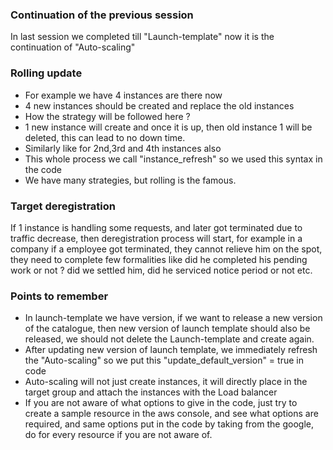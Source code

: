### Continuation of the previous session
In last session we completed till "Launch-template" now it is the continuation of "Auto-scaling"

### Rolling update
- For example we have 4 instances are there now
- 4 new instances should be created and replace the old instances
- How the strategy will be followed here ?
- 1 new instance will create and once it is up, then old instance 1 will be deleted, this can lead to no
  down time.
- Similarly like for 2nd,3rd and 4th instances also
- This whole process we call "instance_refresh" so we used this syntax in the code
- We have many strategies, but rolling is the famous.

### Target deregistration
If 1 instance is handling some requests, and later got terminated due to traffic decrease, then deregistration process will start, for example in a company if a employee got terminated, they cannot relieve him on the spot, they need to complete few formalities like did he completed his pending work or not ? did we settled him, did he serviced notice period or not etc.

### Points to remember
- In launch-template we have version, if we want to release a new version of the catalogue, then new version of
  launch template should also be released, we should not delete the Launch-template and create again.
- After updating new version of launch template, we immediately refresh the "Auto-scaling" so we put this
  "update_default_version" = true in code
- Auto-scaling will not just create instances, it will directly place in the target group and attach the
  instances with the Load balancer
- If you are not aware of what options to give in the code, just try to create a sample resource in the aws
  console, and see what options are required, and same options put in the code by taking from the google, do
  for every resource if you are not aware of.
